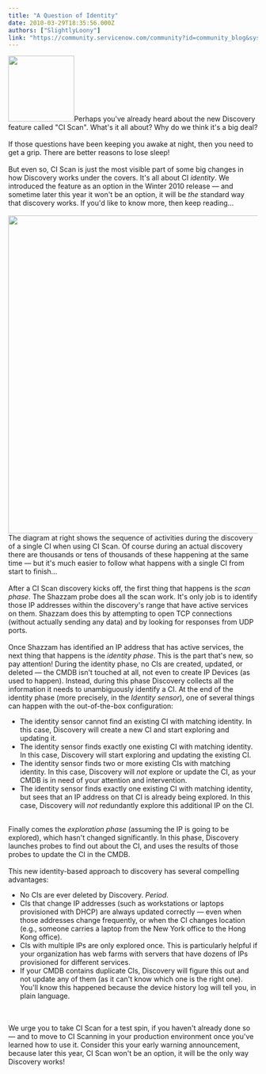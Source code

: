 ```yaml
---
title: "A Question of Identity"
date: 2010-03-29T18:35:56.000Z
authors: ["SlightlyLoony"]
link: "https://community.servicenow.com/community?id=community_blog&sys_id=0b5de629dbd0dbc01dcaf3231f9619ce"
---
```

<p><img  alt="" class="jive-image" src="e6521446db505344e9737a9e0f9619e9.iix" style="width: auto; height: 133px;" />Perhaps you've already heard about the new Discovery feature called "CI Scan". What's it all about? Why do we think it's a big deal?<br /><br />If those questions have been keeping you awake at night, then you need to get a grip. There are better reasons to lose sleep!<br /><br />But even so, CI Scan is just the most visible part of some big changes in how Discovery works under the covers. It's all about CI <i>identity</i>. We introduced the feature as an option in the Winter 2010 release — and sometime later this year it won't be an option, it will be <i>the</i> standard way that discovery works. If you'd like to know more, then keep reading...<!--break--><br /><br /><img  alt="" class="jive-image" src="ff20fb71db5c93041dcaf3231f9619eb.iix" style="width: auto; height: 643px;" />The diagram at right shows the sequence of activities during the discovery of a single CI when using CI Scan. Of course during an actual discovery there are thousands or tens of thousands of these happening at the same time — but it's much easier to follow what happens with a single CI from start to finish...<br /><br />After a CI Scan discovery kicks off, the first thing that happens is the <i>scan phase</i>. The Shazzam probe does all the scan work. It's only job is to identify those IP addresses within the discovery's range that have active services on them. Shazzam does this by attempting to open TCP connections (without actually sending any data) and by looking for responses from UDP ports. <br /><br />Once Shazzam has identified an IP address that has active services, the next thing that happens is the <i>identity phase</i>. This is the part that's new, so pay attention! During the identity phase, no CIs are created, updated, or deleted — the CMDB isn't touched at all, not even to create IP Devices (as used to happen). Instead, during this phase Discovery collects all the information it needs to unambiguously identify a CI. At the end of the identity phase (more precisely, in the <i>Identity sensor</i>), one of several things can happen with the out-of-the-box configuration:<ul><li>The identity sensor cannot find an existing CI with matching identity. In this case, Discovery will create a new CI and start exploring and updating it.</li><li>The identity sensor finds exactly one existing CI with matching identity. In this case, Discovery will start exploring and updating the existing CI.</li><li>The identity sensor finds two or more existing CIs with matching identity. In this case, Discovery will <i>not</i> explore or update the CI, as your CMDB is in need of your attention and intervention.</li><li>The identity sensor finds exactly one existing CI with matching identity, but sees that an IP address on that CI is already being explored. In this case, Discovery will <i>not</i> redundantly explore this additional IP on the CI.</li></ul><br />Finally comes the <i>exploration phase</i> (assuming the IP is going to be explored), which hasn't changed significantly. In this phase, Discovery launches probes to find out about the CI, and uses the results of those probes to update the CI in the CMDB.<br /><br />This new identity-based approach to discovery has several compelling advantages:<ul><li>No CIs are ever deleted by Discovery. <i>Period</i>.</li><li>CIs that change IP addresses (such as workstations or laptops provisioned with DHCP) are always updated correctly — even when those addresses change frequently, or when the CI changes location (e.g., someone carries a laptop from the New York office to the Hong Kong office).</li><li>CIs with multiple IPs are only explored once. This is particularly helpful if your organization has web farms with servers that have dozens of IPs provisioned for different services.</li><li>If your CMDB contains duplicate CIs, Discovery will figure this out and not update any of them (as it can't know which one is the right one). You'll know this happened because the device history log will tell you, in plain language.</li></ul><br /><br />We urge you to take CI Scan for a test spin, if you haven't already done so — and to move to CI Scanning in your production environment once you've learned how to use it. Consider this your early warning announcement, because later this year, CI Scan won't be an option, it will be the only way Discovery works!</p>